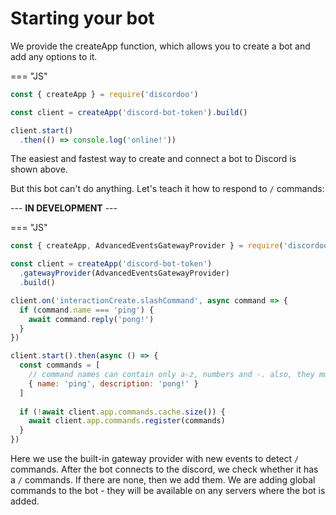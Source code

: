 # Starting your bot
We provide the createApp function, which allows you to create a bot and add any options to it.

=== "JS"
```js
const { createApp } = require('discordoo')

const client = createApp('discord-bot-token').build()

client.start()
  .then(() => console.log('online!'))
```
The easiest and fastest way to create and connect a bot to Discord is shown above.

But this bot can't do anything. Let's teach it how to respond to `/` commands:

--- **IN DEVELOPMENT** ---

=== "JS"

```js
const { createApp, AdvancedEventsGatewayProvider } = require('discordoo')

const client = createApp('discord-bot-token')
  .gatewayProvider(AdvancedEventsGatewayProvider)
  .build()

client.on('interactionCreate.slashCommand', async command => {
  if (command.name === 'ping') {
    await command.reply('pong!')
  }
})

client.start().then(async () => {
  const commands = [ 
    // command names can contain only a-z, numbers and -. also, they must be lower-case and up to 32 in length.
    { name: 'ping', description: 'pong!' }
  ]
  
  if (!await client.app.commands.cache.size()) {
    await client.app.commands.register(commands)
  }
})
```
Here we use the built-in gateway provider with new events to detect `/` commands.
After the bot connects to the discord, we check whether it has a `/` commands. If there are none, then we add them.
We are adding global commands to the bot - they will be available on any servers where the bot is added.


